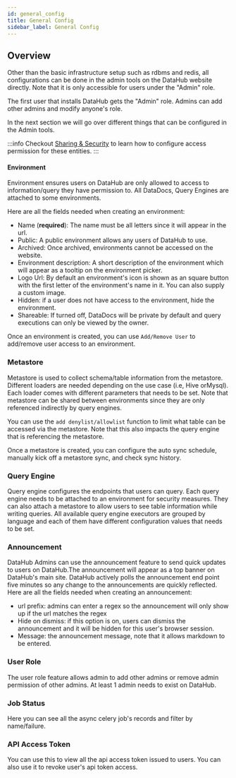 ```yaml
---
id: general_config
title: General Config
sidebar_label: General Config
---
```


## Overview

Other than the basic infrastructure setup such as rdbms and redis, all configurations can be done in the admin tools on the DataHub website directly. Note that it is only accessible for users under the "Admin" role.

The first user that installs DataHub gets the "Admin" role. Admins can add other admins and modify anyone's role.

In the next section we will go over different things that can be configured in the Admin tools.

:::info
Checkout [Sharing & Security](./sharing_and_security.md) to learn how to configure access permission for these entities.
:::

#### Environment

Environment ensures users on DataHub are only allowed to access to information/query they have permission to. All DataDocs, Query Engines are attached to some environments.

Here are all the fields needed when creating an environment:

-   Name (**required**): The name must be all letters since it will appear in the url.
-   Public: A public environment allows any users of DataHub to use.
-   Archived: Once archived, environments cannot be accessed on the website.
-   Environment description: A short description of the environment which will appear as a tooltip on the environment picker.
-   Logo Url: By default an environment's icon is shown as an square button with the first letter of the environment's name in it. You can also supply a custom image.
-   Hidden: if a user does not have access to the environment, hide the environment.
-   Shareable: If turned off, DataDocs will be private by default and query executions can only be viewed by the owner.

Once an environment is created, you can use `Add/Remove User` to add/remove user access to an environment.

### Metastore

Metastore is used to collect schema/table information from the metastore. Different loaders are needed depending on the use case (i.e, Hive orMysql). Each loader comes with different parameters that needs to be set. Note that metastore can be shared between environments since they are only referenced indirectly by query engines.

You can use the `add denylist/allowlist` function to limit what table can be accessed via the metastore. Note that this also impacts the query engine that is referencing the metastore.

Once a metastore is created, you can configure the auto sync schedule, manually kick off a metastore sync, and check sync history.

### Query Engine

Query engine configures the endpoints that users can query. Each query engine needs to be attached to an environment for security measures. They can also attach a metastore to allow users to see table information while writing queries. All available query engine executors are grouped by language and each of them have different configuration values that needs to be set.

### Announcement

DataHub Admins can use the announcement feature to send quick updates to users on DataHub.The announcement will appear as a top banner on DataHub's main site. DataHub actively polls the announcement end point five minutes so any change to the announcements are quickly reflected.
Here are all the fields needed when creating an announcement:

-   url prefix: admins can enter a regex so the announcement will only show up if the url matches the regex
-   Hide on dismiss: if this option is on, users can dismiss the announcement and it will be hidden for this user's browser session.
-   Message: the announcement message, note that it allows markdown to be entered.

### User Role

The user role feature allows admin to add other admins or remove admin permission of other admins. At least 1 admin needs to exist on DataHub.

### Job Status

Here you can see all the async celery job's records and filter by name/failure.

### API Access Token

You can use this to view all the api access token issued to users. You can also use it to revoke user's api token access.
